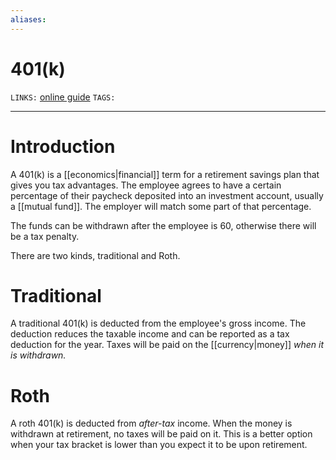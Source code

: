 ```yaml
---
aliases: 
---
```

# 401(k)
`LINKS:` [online guide](https://www.investopedia.com/terms/1/401kplan.asp)
`TAGS:` 

---
# Introduction
A 401(k) is a [[economics|financial]] term for a retirement savings plan that gives you tax advantages. The employee agrees to have a certain percentage of their paycheck deposited into an investment account, usually a [[mutual fund]]. The employer will match some part of that percentage. 

The funds can be withdrawn after the employee is 60, otherwise there will be a tax penalty. 

There are two kinds, traditional and Roth.

# Traditional
A traditional 401(k) is deducted from the employee's gross income. The deduction reduces the taxable income and can be reported as a tax deduction for the year. Taxes will be paid on the [[currency|money]] *when it is withdrawn.*

# Roth
A roth 401(k) is deducted from *after-tax* income. When the money is withdrawn at retirement, no taxes will be paid on it. This is a better option when your tax bracket is lower than you expect it to be upon retirement. 